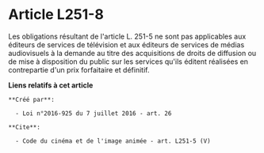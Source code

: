# Article L251-8

Les obligations résultant de l'article L. 251-5 ne sont pas applicables aux éditeurs de services de télévision et aux
éditeurs de services de médias audiovisuels à la demande au titre des acquisitions de droits de diffusion ou de mise à
disposition du public sur les services qu'ils éditent réalisées en contrepartie d'un prix forfaitaire et définitif.

**Liens relatifs à cet article**

	**Créé par**:

	  - Loi n°2016-925 du 7 juillet 2016 - art. 26

	**Cite**:

	  - Code du cinéma et de l'image animée - art. L251-5 (V)
